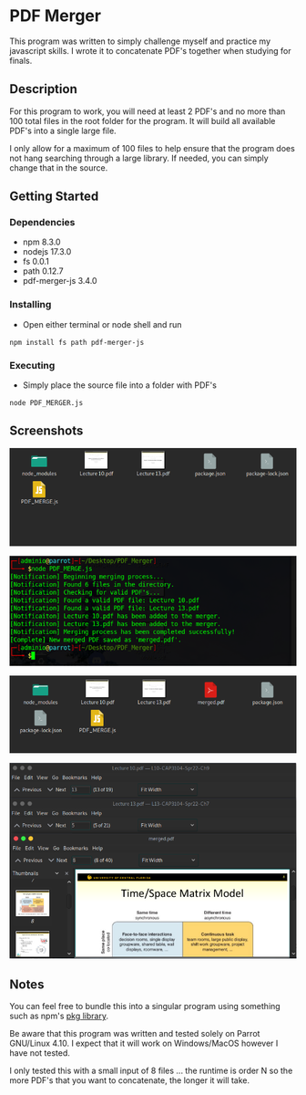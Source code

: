 # PDF Merger

This program was written to simply challenge myself and practice my javascript skills. I wrote it to concatenate PDF's together when studying for finals. 

## Description

For this program to work, you will need at least 2 PDF's and no more than 100 total files in the root folder for the program. It will build all available PDF's into a single large file. 

I only allow for a maximum of 100 files to help ensure that the program does not hang searching through a large library. If needed, you can simply change that in the source. 


## Getting Started

### Dependencies
* npm 8.3.0
* nodejs 17.3.0
* fs 0.0.1 
* path 0.12.7
* pdf-merger-js 3.4.0

### Installing
* Open either terminal or node shell and run 
```
npm install fs path pdf-merger-js
```
### Executing 

* Simply place the source file into a folder with PDF's 
```
node PDF_MERGER.js
```

## Screenshots 

![Image1](https://github.com/TheExiledTheory/PDF_merger/blob/main/Images/Screenshot%20at%202022-04-28%2017-47-36.png)


![Image2](https://github.com/TheExiledTheory/PDF_merger/blob/main/Images/Screenshot%20at%202022-04-28%2017-48-26.png)


![Image3](https://github.com/TheExiledTheory/PDF_merger/blob/main/Images/Screenshot%20at%202022-04-28%2017-47-59.png)


![Image4](https://github.com/TheExiledTheory/PDF_merger/blob/main/Images/Screenshot%20at%202022-04-28%2017-50-12.png)
## Notes

You can feel free to bundle this into a singular program using something such as npm's [pkg library](https://www.npmjs.com/package/pkg). 

Be aware that this program was written and tested solely on Parrot GNU/Linux 4.10. I expect that it will work on Windows/MacOS however I have not tested.

I only tested this with a small input of 8 files ... the runtime is order N so the more PDF's that you want to concatenate, the longer it will take. 
